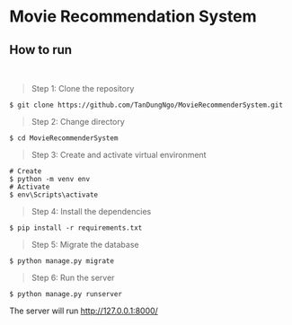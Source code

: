 # Movie Recommendation System

## How to run

<br />

> Step 1: Clone the repository
```shell
$ git clone https://github.com/TanDungNgo/MovieRecommenderSystem.git
```

> Step 2: Change directory
```shell
$ cd MovieRecommenderSystem
```
> Step 3: Create and activate virtual environment
```shell
# Create
$ python -m venv env 
# Activate
$ env\Scripts\activate
```
>Step 4: Install the dependencies
```shell
$ pip install -r requirements.txt
```
> Step 5: Migrate the database
```shell
$ python manage.py migrate
```
> Step 6: Run the server
```shell
$ python manage.py runserver
```

The server will run http://127.0.0.1:8000/